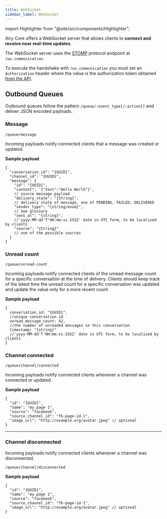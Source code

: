 ```yaml
---
title: WebSocket
sidebar_label: WebSocket
---
```


import Highlighter from "@site/src/components/Highlighter";

<Highlighter>

Airy Core offers a WebSocket server that allows clients to **connect and receive
near real-time updates**.

</Highlighter>

The WebSocket server uses the
[STOMP](https://en.wikipedia.org/wiki/Streaming_Text_Oriented_Messaging_Protocol)
protocol endpoint at `/ws.communication`.

To execute the handshake with `/ws.communication` you must set an
`Authorization` header where the value is the authorization token obtained [from
the API](/api/introduction#authentication).

## Outbound Queues

Outbound queues follow the pattern `/queue/:event_type[/:action}]` and deliver
JSON encoded payloads.

### Message

`/queue/message`

Incoming payloads notify connected clients that a message was created or
updated.

**Sample payload**

```json5
{
  "conversation_id": "{UUID}",
  "channel_id": "{UUID}",
  "message": {
    "id": "{UUID}",
    "content": '{"text":"Hello World"}',
    // source message payload
    "delivery_state": "{String}",
    // delivery state of message, one of PENDING, FAILED, DELIVERED
    "sender_type": "{string/enum}",
    // See glossary
    "sent_at": "{string}",
    //'yyyy-MM-dd'T'HH:mm:ss.SSSZ' date in UTC form, to be localized by clients
    "source": "{String}"
    // one of the possible sources
  }
}
```

### Unread count

`/queue/unread-count`

Incoming payloads notify connected clients of the unread message count for a
specific conversation at the time of delivery. Clients should keep track of the
latest time the unread count for a specific conversation was updated and update
the value only for a more recent count.

**Sample payload**

```json5
{
  conversation_id: "{UUID}",
  //unique conversation id
  unread_message_count: 42,
  //the number of unreaded messages in this conversation
  timestamp: "{string}"
  //'yyyy-MM-dd'T'HH:mm:ss.SSSZ' date in UTC form, to be localized by clients
}
```

### Channel connected

`/queue/channel/connected`

Incoming payloads notify connected clients whenever a channel was connected or
updated.

**Sample payload**

```json5
{
  "id": "{UUID}",
  "name": "my page 1",
  "source": "facebook",
  "source_channel_id": "fb-page-id-1",
  "image_url": "http://example.org/avatar.jpeg" // optional
}
```

---

### Channel disconnected

Incoming payloads notify connected clients whenever a channel was disconnected.

`/queue/channel/disconnected`

**Sample payload**

```json5
{
  "id": "{UUID}",
  "name": "my page 1",
  "source": "facebook",
  "source_channel_id": "fb-page-id-1",
  "image_url": "http://example.org/avatar.jpeg" // optional
}
```
